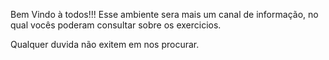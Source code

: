 Bem Vindo à todos!!!
Esse ambiente sera mais um canal de informação, 
no qual vocês poderam consultar sobre os exercicios.

Qualquer duvida não exitem em nos procurar.

